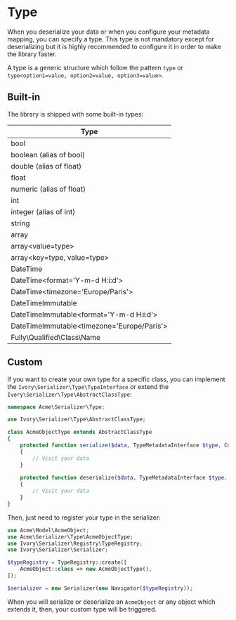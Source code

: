 # Type

When you deserialize your data or when you configure your metadata mapping, you can specify a type. This type is not 
mandatory except for deserializing but it is highly recommended to configure it in order to make the library faster.

A type is a generic structure which follow the pattern `type` or `type<option1=value, option2=value, option3=value>`.

## Built-in

The library is shipped with some built-in types:

| Type                                       |
| ------------------------------------------ |
| bool                                       |
| boolean (alias of bool)                    |
| double (alias of float)                    |
| float                                      |
| numeric (alias of float)                   |
| int                                        |
| integer (alias of int)                     |
| string                                     |
| array                                      |
| array<value=type>                          |
| array<key=type, value=type>                |
| DateTime                                   |
| DateTime<format='Y-m-d H:i:d'>             |
| DateTime<timezone='Europe/Paris'>          |
| DateTimeImmutable                          |
| DateTimeImmutable<format='Y-m-d H:i:d'>    |
| DateTimeImmutable<timezone='Europe/Paris'> |
| Fully\Qualified\Class\Name                 |

## Custom

If you want to create your own type for a specific class, you can implement the `Ivory\Serializer\Type\TypeInterface`
or extend the `Ivory\Serializer\Type\AbstractClassType`:

``` php
namespace Acme\Serializer\Type;

use Ivory\Serializer\Type\AbstractClassType;

class AcmeObjectType extends AbstractClassType
{
    protected function serialize($data, TypeMetadataInterface $type, ContextInterface $context)
    {
        // Visit your data
    }
    
    protected function deserialize($data, TypeMetadataInterface $type, ContextInterface $context)
    {
        // Visit your data
    }
}
```

Then, just need to register your type in the serializer:

``` php
use Acme\Model\AcmeObject;
use Acme\Serializer\Type\AcmeObjectType;
use Ivory\Serializer\Registry\TypeRegistry;
use Ivory\Serializer\Serializer;

$typeRegistry = TypeRegistry::create([
    AcmeObject::class => new AcmeObjectType(), 
]);

$serializer = new Serializer(new Navigator($typeRegistry));
```

When you will serialize or deserialize an `AcmeObject` or any object which extends it, then, your custom type will be 
triggered. 
